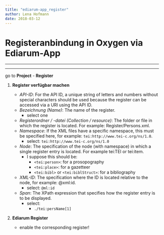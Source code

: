 ```yaml
---
title: "ediarum-app_register"
author: Lena Hofmann
date: 2018-03-12
---
```


# Registeranbindung in Oxygen via Ediarum-App
---
---

go to **Project** - **Register**

1. **Register verfügbar machen**
    - *API-ID*: For the API ID, a unique string of letters and numbers without special characters should be used because the register can be accessed via a URI using the API ID.
    - *Bezeichnung (Name)*: The name of the register.
        + select one
    - *Registerordner / -datei (Collection / resource)*: The folder or file in which the register is located. For example: Register/Persons.xml.
    - *Namespace*: If the XML files have a specific namespace, this must be specified here, for example: `tei:http://www.tei-c.org/ns/1.0`.
        + select: `tei:http://www.tei-c.org/ns/1.0`
    - *Node*: The specification of the node (with namespace) in which a single register entry is located. For example tei:TEI or tei:item.
        + I suppose this should be:
            * `<tei:person>`: for a prosopography
            * `<tei:place>`: for a gazetteer
            * `<tei:bibl>` or `<tei:biblStruct>`: for a bibliography
    - *XML-ID*: The specification where the ID is located relative to the node, for example: @xml:id.
        + select: `@ml:id`
    - *Span*: The XPath expression that specifies how the register entry is to be displayed.
        + select:
            * `./tei:persName[1]`
    
2. **Ediarum Register**
    - enable the corresponding register!
